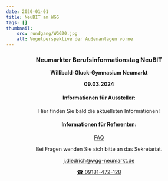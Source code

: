 ```yaml
---
date: 2020-01-01
title: NeuBIT am WGG
tags: []
thumbnail: 
    src: rundgang/WGG20.jpg
    alt: Vogelperspektive der Außenanlagen vorne
---
```

<center>

### Neumarkter Berufsinformationstag NeuBIT

**Willibald-Gluck-Gymnasium Neumarkt**

**09.03.2024**
 
#### Informationen für Aussteller:

Hier finden Sie bald die aktuellsten Informationen!


#### Informationen für Referenten:

<a href="/documents/neubit/FAQ_NeuBIT_Referenten_24.pdf" target="_blank">FAQ</a>

Bei Fragen wenden Sie sich bitte an das Sekretariat.

<a href="mailto:j.diedrich@wgg-neumarkt.de"> j.diedrich@wgg-neumarkt.de</a>

<a href="tel:+499181472128"> &#9742; 09181-472-128</a>
</center>

